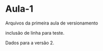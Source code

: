 # Aula-1
Arquivos da primeira aula de versionamento

inclusão de linha para teste.

Dados para a versão 2.
